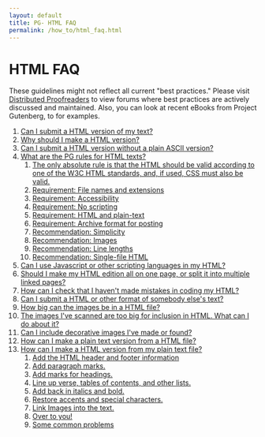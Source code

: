 ```yaml
---
layout: default
title: PG- HTML FAQ
permalink: /how_to/html_faq.html
---
```


# HTML FAQ
These guidelines might not reflect all current "best practices." Please visit [Distributed Proofreaders](https://www.pgdp.net) to view forums where best practices are actively discussed and maintained. Also, you can look at recent eBooks from Project Gutenberg, to for examples. 

<div class ="contents">
<ol>
<li><a href="#">Can I submit a HTML version of my text? </a></li>
<li><a href="#">Why should I make a HTML version? </a></li>
<li><a href="#">Can I submit a HTML version without a plain ASCII version?</a></li>
<li><a href="#">What are the PG rules for HTML texts?</a>
<ol class ="inner_1">
<li><a href="#">The only absolute rule is that the HTML should be valid according to one of the W3C HTML standards, and, if used, CSS must also be valid.</a></li>
<li><a href="#">Requirement: File names and extensions</a></li>
<li><a href="#">Requirement: Accessibility</a></li>
<li><a href="#">Requirement: No scripting</a></li>
<li><a href="#">Requirement: HTML and plain-text</a></li>
<li><a href="#">Requirement: Archive format for posting</a></li>
<li><a href="#">Recommendation: Simplicity</a></li>
<li><a href="#">Recommendation: Images</a></li>
<li><a href="#">Recommendation: Line lengths</a></li>
<li><a href="#">Recommendation: Single-file HTML</a></li>
</ol>
</li>
<li><a href="#">Can I use Javascript or other scripting languages in my HTML?</a></li>
<li><a href="#">Should I make my HTML edition all on one page, or split it into multiple linked pages?</a></li>
<li><a href="#">How can I check that I haven't made mistakes in coding my HTML?</a></li>
<li><a href="#">Can I submit a HTML or other format of somebody else's text?</a></li>
<li><a href="#">How big can the images be in a HTML file?</a></li>
<li><a href="#">The images I've scanned are too big for inclusion in HTML. What can I do about it?</a></li>
<li><a href="#">Can I include decorative images I've made or found? </a></li>
<li><a href="#">How can I make a plain text version from a HTML file? </a></li>
<li><a href="#">How can I make a HTML version from my plain text file? </a>
<ol class="inner_1">
<li><a href="#"> Add the HTML header and footer information </a></li>
<li><a href="#"> Add paragraph marks. </a></li>
<li><a href="#"> Add marks for headings. </a></li>
<li><a href="#">Line up verse, tables of contents, and other lists. </a></li>
<li><a href="#"> Add back in italics and bold. </a></li>
<li><a href="#"> Restore accents and special characters. </a></li>
<li><a href="#">Link Images into the text. </a></li>
<li><a href="#">Over to you! </a></li>
<li><a href="#">Some common problems </a></li>
</ol>
</li>
</ol>
</div>
